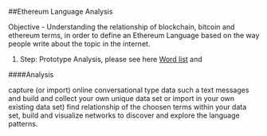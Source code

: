 ##Ethereum Language Analysis

Objective - Understanding the relationship of blockchain, bitcoin and ethereum terms, in order to define an Ethereum Language based on the way people write about the topic in the internet.

1. Step: Prototype Analysis, please see here [Word list](/wordList.md) and 



####Analysis

capture (or import) online conversational type data such a text messages and build and collect your own unique data set or import in your own existing data set)
find relationship of the choosen terms within your data set,
build and visualize networks to discover and explore the language patterns.

